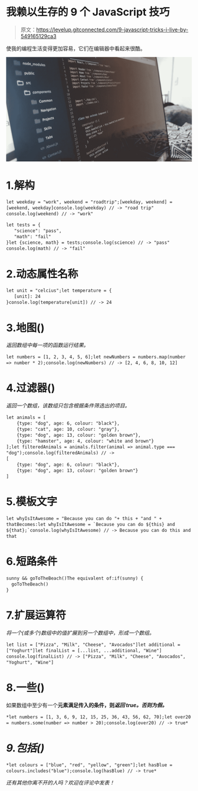 # 我赖以生存的 9 个 JavaScript 技巧

> 原文：<https://levelup.gitconnected.com/9-javascript-tricks-i-live-by-549165129ca3>

使我的编程生活变得更加容易，它们在编辑器中看起来很酷。

![](img/997c9ade526bb1b4d8e2a500664bcfa5.png)

# 1.解构

```
let weekday = "work", weekend = "roadtrip";[weekday, weekend] = [weekend, weekday]console.log(weekday) // -> "road trip"
console.log(weekend) // -> "work"
```

```
let tests = {
   "science": "pass",
   "math": "fail"
}let {science, math} = tests;console.log(science) // -> "pass"
console.log(math) // -> "fail"
```

# 2.动态属性名称

```
let unit = "celcius";let temperature = {
   [unit]: 24
}console.log(temperature[unit]) // -> 24
```

# 3.地图()

*返回数组中每一项的函数运行结果。*

```
let numbers = [1, 2, 3, 4, 5, 6];let newNumbers = numbers.map(number => number * 2);console.log(newNumbers) // -> [2, 4, 6, 8, 10, 12]
```

# 4.过滤器()

*返回一个数组，该数组只包含根据条件筛选出的项目。*

```
let animals = [
    {type: "dog", age: 6, colour: "black"},
    {type: "cat", age: 10, colour: "gray"},
    {type: "dog", age: 13, colour: "golden brown"},
    {type: "hamster", age: 4, colour: "white and brown"}
];let filteredAnimals = animals.filter(animal => animal.type === "dog");console.log(filteredAnimals) // -> 
[ 
    {type: "dog", age: 6, colour: "black"},
    {type: "dog", age: 13, colour: "golden brown"}
]
```

# 5.模板文字

```
let whyIsItAwesome = "Because you can do "+ this + "and " + thatBecomes:let whyIsItAwesome = `Because you can do ${this} and ${that};`console.log(whyIsItAwesome) // -> Because you can do this and that
```

# 6.短路条件

```
sunny && goToTheBeach()The equivalent of:if(sunny) {
  goToTheBeach()
}
```

# 7.扩展运算符

*将一个(或多个)数组中的值扩展到另一个数组中，形成一个数组。*

```
let list = ["Pizza", "Milk", "Cheese", "Avocados"]let additional = ["Yoghurt"]let finalList = [...list, ...additional, "Wine"] console.log(finalList) // -> ["Pizza", "Milk", "Cheese", "Avocados", "Yoghurt", "Wine"]
```

# 8.一些()

如果数组中至少有一个**元素满足传入的条件，则*返回 true。否则为假。***

```
*let numbers = [1, 3, 6, 9, 12, 15, 25, 36, 43, 56, 62, 70];let over20 = numbers.some(number => number > 20);console.log(over20) // -> true*
```

# *9.包括()*

```
*let colours = ["blue", "red", "yellow", "green"];let hasBlue = colours.includes("blue");console.log(hasBlue) // -> true*
```

*还有其他你离不开的人吗？欢迎在评论中发表！*